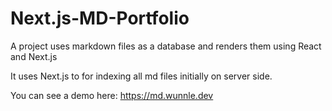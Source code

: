 # Next.js-MD-Portfolio

A project uses markdown files as a database and renders them using React and Next.js

It uses Next.js to for indexing all md files initially on server side. 

You can see a demo here: https://md.wunnle.dev
